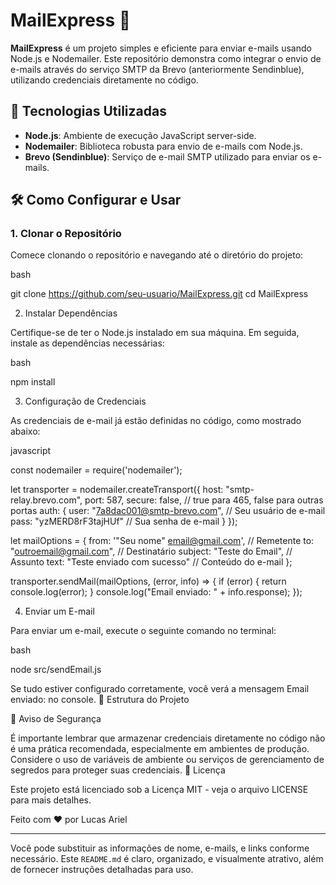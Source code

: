 # MailExpress 📧

**MailExpress** é um projeto simples e eficiente para enviar e-mails usando Node.js e Nodemailer. Este repositório demonstra como integrar o envio de e-mails através do serviço SMTP da Brevo (anteriormente Sendinblue), utilizando credenciais diretamente no código.

## 🚀 Tecnologias Utilizadas

- **Node.js**: Ambiente de execução JavaScript server-side.
- **Nodemailer**: Biblioteca robusta para envio de e-mails com Node.js.
- **Brevo (Sendinblue)**: Serviço de e-mail SMTP utilizado para enviar os e-mails.

## 🛠️ Como Configurar e Usar

### 1. Clonar o Repositório

Comece clonando o repositório e navegando até o diretório do projeto:

bash

git clone https://github.com/seu-usuario/MailExpress.git
cd MailExpress 

2. Instalar Dependências

Certifique-se de ter o Node.js instalado em sua máquina. Em seguida, instale as dependências necessárias:

bash

npm install

3. Configuração de Credenciais

As credenciais de e-mail já estão definidas no código, como mostrado abaixo:

javascript

const nodemailer = require('nodemailer');

let transporter = nodemailer.createTransport({
    host: "smtp-relay.brevo.com",
    port: 587,
    secure: false, // true para 465, false para outras portas
    auth: {
        user: "7a8dac001@smtp-brevo.com", // Seu usuário de e-mail
        pass: "yzMERD8rF3tajHUf"          // Sua senha de e-mail
    }
});

let mailOptions = {
    from: '"Seu nome" <email@gmail.com>',  // Remetente
    to: "outroemail@gmail.com",            // Destinatário
    subject: "Teste do Email",             // Assunto
    text: "Teste enviado com sucesso"      // Conteúdo do e-mail
};

transporter.sendMail(mailOptions, (error, info) => {
    if (error) {
        return console.log(error);
    }
    console.log("Email enviado: " + info.response);
});

4. Enviar um E-mail

Para enviar um e-mail, execute o seguinte comando no terminal:

bash

node src/sendEmail.js

Se tudo estiver configurado corretamente, você verá a mensagem Email enviado: <resposta do servidor> no console.
📄 Estrutura do Projeto

📢 Aviso de Segurança

É importante lembrar que armazenar credenciais diretamente no código não é uma prática recomendada, especialmente em ambientes de produção. Considere o uso de variáveis de ambiente ou serviços de gerenciamento de segredos para proteger suas credenciais.
📝 Licença

Este projeto está licenciado sob a Licença MIT - veja o arquivo LICENSE para mais detalhes.

Feito com ❤️ por Lucas Ariel

---

Você pode substituir as informações de nome, e-mails, e links conforme necessário. Este `README.md` é claro, organizado, e visualmente atrativo, além de fornecer instruções detalhadas para uso.
